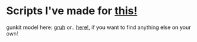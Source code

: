 # Scripts I've made for [this!](https://www.roblox.com/games/6761209900/SUFFER)

gunkit model here: [gruh](https://create.roblox.com/store/asset/9532197485/Old-Version-Nonviewmodel-FE-Gun-Kit)
  or..
[here!](https://raw.githubusercontent.com/DulledDarkness/test1/main/gunkit_model.rbxm), if you want to find anything else on your own!

